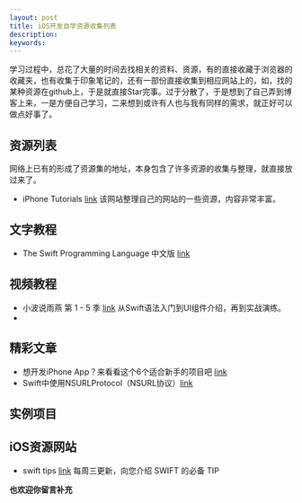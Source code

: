 ```yaml
---
layout: post
title: iOS开发自学资源收集列表
description:
keywords:
---
```

学习过程中，总花了大量的时间去找相关的资料、资源，有的直接收藏于浏览器的收藏夹，也有收集于印象笔记的，还有一部份直接收集到相应网站上的，如，找的某种资源在github上，于是就直接Star完事。过于分散了，于是想到了自己弄到博客上来，一是方便自己学习，二来想到或许有人也与我有同样的需求，就正好可以做点好事了。

## 资源列表
网络上已有的形成了资源集的地址，本身包含了许多资源的收集与整理，就直接放过来了。

- iPhone Tutorials [link](http://www.raywenderlich.com/tutorials) 该网站整理自己的网站的一些资源，内容非常丰富。

## 文字教程

- The Swift Programming Language 中文版 [link](http://numbbbbb.gitbooks.io/-the-swift-programming-language-/content/)

## 视频教程

- 小波说雨燕 第 1 - 5 季 [link](http://www.swiftv.cn/user/hxo2wsf4) 从Swift语法入门到UI组件介绍，再到实战演练。
-
## 精彩文章

- 想开发iPhone App？来看看这个6个适合新手的项目吧 [link](http://www.cocoachina.com/swift/20141219/10710.html)
- Swift中使用NSURLProtocol（NSURL协议）[link](http://www.cocoachina.com/swift/20141027/10051.html)

## 实例项目

## iOS资源网站

- swift tips [link](http://swifter.tips/) 每周三更新，向您介绍 SWIFT 的必备 TIP

**也欢迎你留言补充**

